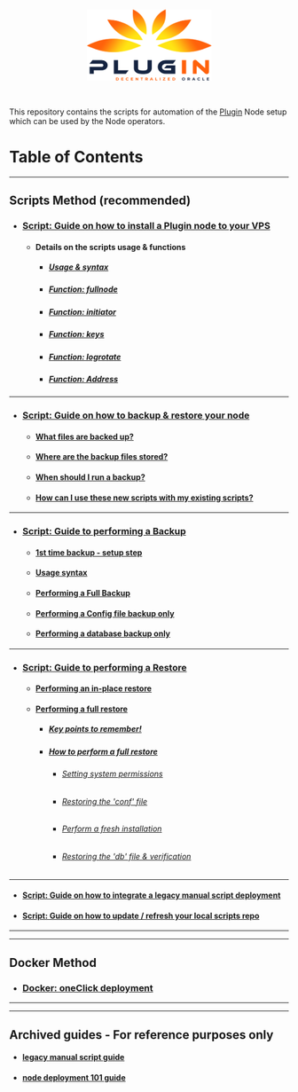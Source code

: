 <br/>
<p align="center">
<a href="https://goplugin.co" target="_blank">
<img src="https://github.com/GoPlugin/Plugin/blob/main/docs/plugin.png" width="225" alt="Plugin logo">
</a>
</p>
<br/>

This repository contains the scripts for automation of the [Plugin](https://goplugin.co/) Node setup which can be used by the Node operators.


# Table of Contents
---
## Scripts Method (recommended)
  - ### [Script: Guide on how to install a Plugin node to your VPS](docs/node_autosetup.md)
    - #### Details on the scripts usage & functions
      - ##### [Usage & syntax](docs/node_scripts_details.md#usage)
      - ##### [Function: fullnode](docs/node_scripts_details.md#function-fullnode)
      - ##### [Function: initiator](docs/node_scripts_details.md#function-initiator)
      - ##### [Function: keys](docs/node_scripts_details.md#function-keys)
      - ##### [Function: logrotate](docs/node_scripts_details.md#function-logrotate)
      - ##### [Function: Address](docs/node_scripts_details.md#function-address)


---
  - ### [Script: Guide on how to backup & restore your node](docs/node_backup_restore.md)

      - #### [What files are backed up?](docs/node_backup_restore.md#what-files-are-backed-up)
      - #### [Where are the backup files stored?](docs/node_backup_restore.md#where-are-my-backup-files-stored)
      - #### [When should I run a backup?](docs/node_backup_restore.md#when-should-i-run-the-backup-script)
      - #### [How can I use these new scripts with my existing scripts?](docs/node_backup_restore.md#how-do-i-integrate-these-new-scripts-to-my-nodes-existing-scr)
    
---    
  - ### [Script: Guide to performing a Backup](docs/node_backup_restore.md#performing-a-backup)
      - #### [1st time backup - setup step](docs/node_backup_restore.md#1st-time-backup---setup-step) 
      - #### [Usage syntax](docs/node_backup_restore.md#usage-syntax) 
      - #### [Performing a Full Backup](docs/node_backup_restore.md#full-backup) 
      - #### [Performing a Config file backup only](docs/node_backup_restore.md#config-backup) 
      - #### [Performing a database backup only](docs/node_backup_restore.md#database-backup) 

---
  - ### [Script: Guide to performing a Restore](docs/node_backup_restore.md#performing-a-restore)

      - #### [Performing an in-place restore](docs/node_backup_restore.md#the-in-place-restore)
      - #### [Performing a full restore](docs/node_backup_restore.md#full-restore)
        - ##### [Key points to remember!](docs/node_backup_restore.md#key-points-to-remember)
        - ##### [How to perform a full restore](docs/node_backup_restore.md#how-to-perform-a-full-restore)
          - ###### [Setting system permissions](docs/node_backup_restore.md#setup-system-permissions)
          - ###### [Restoring the 'conf' file](docs/node_backup_restore.md#restore-the-conf-files)
          - ###### [Perform a fresh installation](docs/node_backup_restore.md#perform-a-fresh-node-deployment-install)
          - ###### [Restoring the 'db' file & verification](docs/node_backup_restore.md#restore-the-database)

---
  - #### [Script: Guide on how to integrate a legacy manual script deployment](docs/manual-script_integrate_bkup.md)
  - #### [Script: Guide on how to update / refresh your local scripts repo](docs/node_scripts_details.md#refreshing-your-local-repo)

---
---
## Docker Method
  - ### [Docker: oneClick deployment](oneClickDeploy/README.md)


---
---
## Archived guides - For reference purposes only
   - #### [legacy manual script guide](docs/manual-script-deployment.md)
   - #### [node deployment 101 guide](docs/node_setup_101.md)